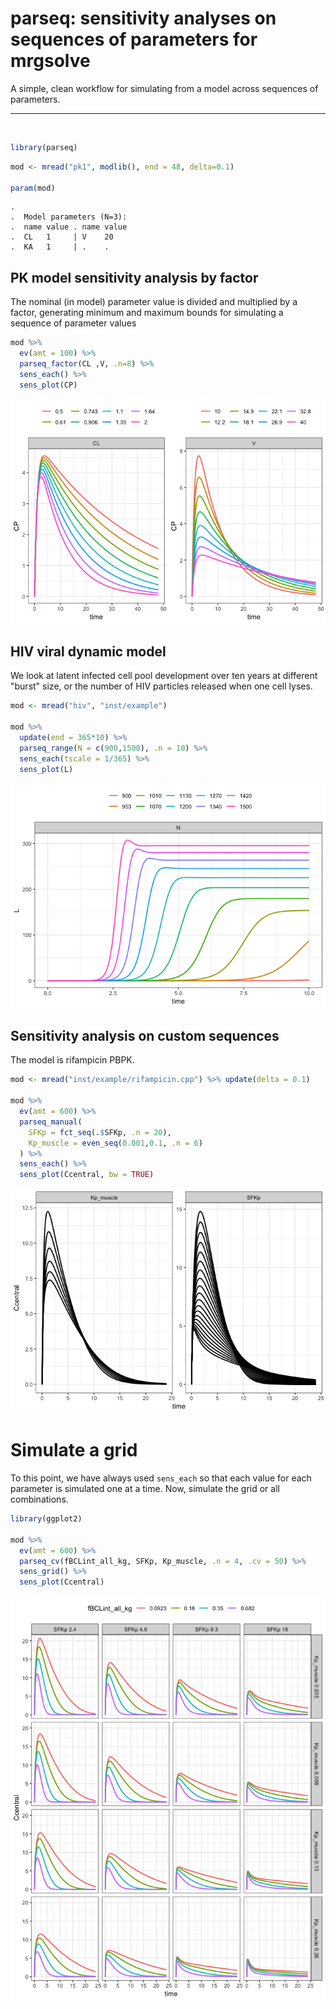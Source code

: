 parseq: sensitivity analyses on sequences of parameters for mrgsolve
================

A simple, clean workflow for simulating from a model across sequences of parameters.

<hr>
<BR>

``` r
library(parseq)
```

``` r
mod <- mread("pk1", modlib(), end = 48, delta=0.1)

param(mod)
```

    . 
    .  Model parameters (N=3):
    .  name value . name value
    .  CL   1     | V    20   
    .  KA   1     | .    .

PK model sensitivity analysis by factor
---------------------------------------

The nominal (in model) parameter value is divided and multiplied by a factor, generating minimum and maximum bounds for simulating a sequence of parameter values

``` r
mod %>% 
  ev(amt = 100) %>% 
  parseq_factor(CL ,V, .n=8) %>% 
  sens_each() %>% 
  sens_plot(CP)
```

![](inst/img/README-unnamed-chunk-3-1.png)

HIV viral dynamic model
-----------------------

We look at latent infected cell pool development over ten years at different "burst" size, or the number of HIV particles released when one cell lyses.

``` r
mod <- mread("hiv", "inst/example")

mod %>% 
  update(end = 365*10) %>%
  parseq_range(N = c(900,1500), .n = 10) %>%
  sens_each(tscale = 1/365) %>% 
  sens_plot(L)
```

![](inst/img/README-unnamed-chunk-4-1.png)

Sensitivity analysis on custom sequences
----------------------------------------

The model is rifampicin PBPK.

``` r
mod <- mread("inst/example/rifampicin.cpp") %>% update(delta = 0.1)

mod %>% 
  ev(amt = 600) %>% 
  parseq_manual(
    SFKp = fct_seq(.$SFKp, .n = 20), 
    Kp_muscle = even_seq(0.001,0.1, .n = 6)
  ) %>% 
  sens_each() %>% 
  sens_plot(Ccentral, bw = TRUE)
```

![](inst/img/README-unnamed-chunk-5-1.png)

Simulate a grid
===============

To this point, we have always used `sens_each` so that each value for each parameter is simulated one at a time. Now, simulate the grid or all combinations.

``` r
library(ggplot2)

mod %>% 
  ev(amt = 600) %>% 
  parseq_cv(fBCLint_all_kg, SFKp, Kp_muscle, .n = 4, .cv = 50) %>% 
  sens_grid() %>% 
  sens_plot(Ccentral)
```

![](inst/img/README-unnamed-chunk-6-1.png)
